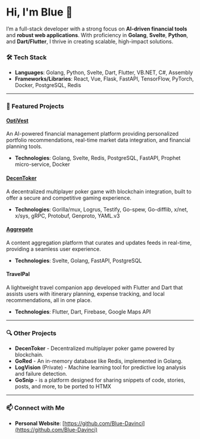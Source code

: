 # Hi, I'm Blue 👋

I’m a full-stack developer with a strong focus on **AI-driven financial tools** and **robust web applications**. With proficiency in **Golang**, **Svelte**, **Python**, and **Dart/Flutter**, I thrive in creating scalable, high-impact solutions.

### 🛠 Tech Stack

- **Languages**: Golang, Python, Svelte, Dart, Flutter, VB.NET, C#, Assembly
- **Frameworks/Libraries**: React, Vue, Flask, FastAPI, TensorFlow, PyTorch, Docker, PostgreSQL, Redis

---

### 💼 Featured Projects

#### [OptiVest](https://github.com/Blue-Davinci/OptiVest-Frontend)
An AI-powered financial management platform providing personalized portfolio recommendations, real-time market data integration, and financial planning tools.
- **Technologies**: Golang, Svelte, Redis, PostgreSQL, FastAPI, Prophet micro-service, Docker

#### [DecenToker](https://github.com/Blue-Davinci/Decentocker)
A decentralized multiplayer poker game with blockchain integration, built to offer a secure and competitive gaming experience.
- **Technologies**: Gorilla/mux, Logrus, Testify, Go-spew, Go-difflib, x/net, x/sys, gRPC, Protobuf, Genproto, YAML.v3


#### [Aggregate](https://github.com/Blue-Davinci/Aggregate)
A content aggregation platform that curates and updates feeds in real-time, providing a seamless user experience.
- **Technologies**: Svelte, Golang, FastAPI, PostgreSQL

#### TravelPal
A lightweight travel companion app developed with Flutter and Dart that assists users with itinerary planning, expense tracking, and local recommendations, all in one place.
- **Technologies**: Flutter, Dart, Firebase, Google Maps API

---

### 🔍 Other Projects

- **DecenToker** - Decentralized multiplayer poker game powered by blockchain.
- **GoRed** - An in-memory database like Redis, implemented in Golang.
- **LogVision** (Private) - Machine learning tool for predictive log analysis and failure detection.
- **GoSnip** - is a platform designed for sharing snippets of code, stories, posts, and more, to be ported to HTMX

---

### 📫 Connect with Me

- **Personal Website**: [https://github.com/Blue-Davinci](https://github.com/Blue-Davinci)


